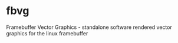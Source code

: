 # fbvg
Framebuffer Vector Graphics - standalone software rendered vector graphics for the linux framebuffer
